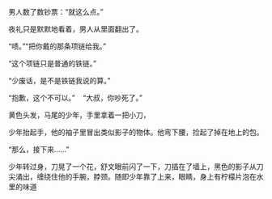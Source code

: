 
男人数了数钞票：“就这么点。”

夜礼只是默默地看着，男人从里面翻出了。

“啧。”“把你戴的那条项链给我。”

“这个项链只是普通的铁链。”

“少废话，是不是铁链我说的算。”

“抱歉，这个不可以。”
  
“大叔，你吵死了。”

黄色头发，马尾的少年，手里拿着一把小刀，

少年抬起手，他的袖子里冒出类似影子的物体。他弯下腰，捡起了掉在地上的包。

“那么，接下来……”

少年转过身，刀晃了一个花，舒文眼前闪了一下，刀插在了墙上，黑色的影子从刀尖涌出，缠绕住他的手腕，脖颈。随即少年靠了上来，眼睛，身上有柠檬片泡在水里的味道